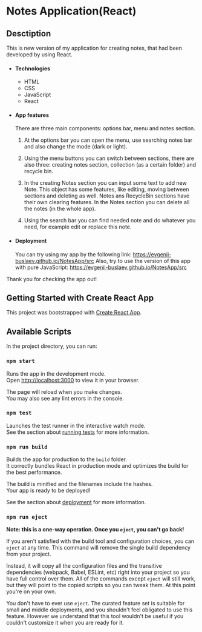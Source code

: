 # Notes Application(React)

## Desctiption

This is new version of my application for creating notes, that had been developed by using React.

- #### Technologies
  - HTML
  - CSS
  - JavaScript
  - React

* #### App features

  There are three main components: options bar, menu and notes section.

  1. At the options bar you can open the menu, use searching notes bar and also change the mode (dark or light).

  2. Using the menu buttons you can switch between sections, there are also three: creating notes section, collection (as a certain folder) and recycle bin.

  3. In the creating Notes section you can input some text to add new Note. This object has some features, like editing, moving between sections and deleting as well. Notes ans RecycleBin sections have their own clearing features. In the Notes section you can delete all the notes (in the whole app).

  4. Using the search bar you can find needed note and do whatever you need, for example edit or replace this note.

* #### Deployment
  You can try using my app by the following link: https://evgenii-buslaev.github.io/NotesApp/src
  Also, try to use the version of this app with pure JavaScript: https://evgenii-buslaev.github.io/NotesApp/src

Thank you for checking the app out!

## Getting Started with Create React App

This project was bootstrapped with [Create React App](https://github.com/facebook/create-react-app).

## Available Scripts

In the project directory, you can run:

### `npm start`

Runs the app in the development mode.\
Open [http://localhost:3000](http://localhost:3000) to view it in your browser.

The page will reload when you make changes.\
You may also see any lint errors in the console.

### `npm test`

Launches the test runner in the interactive watch mode.\
See the section about [running tests](https://facebook.github.io/create-react-app/docs/running-tests) for more information.

### `npm run build`

Builds the app for production to the `build` folder.\
It correctly bundles React in production mode and optimizes the build for the best performance.

The build is minified and the filenames include the hashes.\
Your app is ready to be deployed!

See the section about [deployment](https://facebook.github.io/create-react-app/docs/deployment) for more information.

### `npm run eject`

**Note: this is a one-way operation. Once you `eject`, you can't go back!**

If you aren't satisfied with the build tool and configuration choices, you can `eject` at any time. This command will remove the single build dependency from your project.

Instead, it will copy all the configuration files and the transitive dependencies (webpack, Babel, ESLint, etc) right into your project so you have full control over them. All of the commands except `eject` will still work, but they will point to the copied scripts so you can tweak them. At this point you're on your own.

You don't have to ever use `eject`. The curated feature set is suitable for small and middle deployments, and you shouldn't feel obligated to use this feature. However we understand that this tool wouldn't be useful if you couldn't customize it when you are ready for it.
